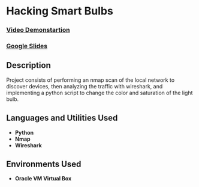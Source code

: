<h1>Hacking Smart Bulbs</h1>

 ### [Video Demonstartion](https://drive.google.com/file/d/1OfjWfobaFopniH2juqVM_xAY_BpcgGv1/view?usp=drive_link)
 ### [Google Slides](https://docs.google.com/presentation/d/1fk7YijvmfAODKrjZ9qW1KZmJANSPGOyzX_wkOdNOV9A/edit?usp=drive_link)

<h2>Description</h2>
Project consists of performing an nmap scan of the local network to discover devices, then analyzing the traffic with wireshark, and implementing a python script to change the color and saturation of the light bulb.  
<br />


<h2>Languages and Utilities Used</h2>

- <b>Python</b> 
- <b>Nmap</b>
- <b>Wireshark</b>
  
<h2>Environments Used </h2>

- <b>Oracle VM Virtual Box</b>

